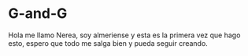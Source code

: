 # G-and-G
Hola me llamo Nerea, soy almeriense y esta es la primera vez que hago esto, espero que todo me salga bien y pueda seguir creando.
